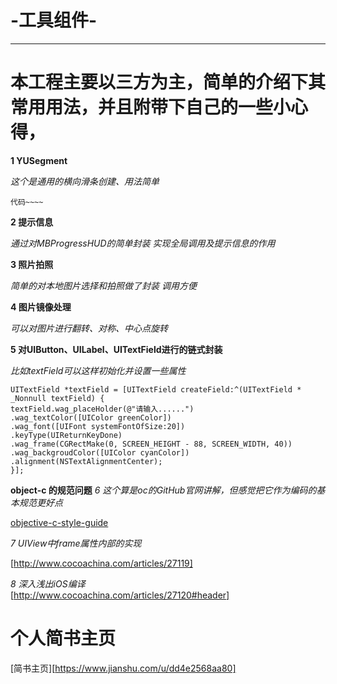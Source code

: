 # -工具组件-

<!--# 为啥已女神为名称呢?-->

<!--## 主要就是我的女神太美丽、太漂亮、太吸引人 以至于我的脑海里只剩下我的女神 -->
-------------

# 本工程主要以三方为主，简单的介绍下其常用用法，并且附带下自己的一些小心得，  


**1 YUSegment**  

*这个是通用的横向滑条创建、用法简单*
```
代码~~~~
```

**2 提示信息**  

*通过对MBProgressHUD的简单封装 实现全局调用及提示信息的作用*

**3 照片拍照**  

*简单的对本地图片选择和拍照做了封装 调用方便*

**4 图片镜像处理**  

*可以对图片进行翻转、对称、中心点旋转*

**5 对UIButton、UILabel、UITextField进行的链式封装**  

*比如textField可以这样初始化并设置一些属性*
```
UITextField *textField = [UITextField createField:^(UITextField * _Nonnull textField) {
textField.wag_placeHolder(@"请输入......")
.wag_textColor([UIColor greenColor])
.wag_font([UIFont systemFontOfSize:20])
.keyType(UIReturnKeyDone)
.wag_frame(CGRectMake(0, SCREEN_HEIGHT - 88, SCREEN_WIDTH, 40))
.wag_backgroudColor([UIColor cyanColor])
.alignment(NSTextAlignmentCenter);
}];
```


**object-c 的规范问题**
*6 这个算是oc的GitHub官网讲解，但感觉把它作为编码的基本规范更好点*  

[objective-c-style-guide](https://github.com/nytimes/objective-c-style-guide)

*7 UIView中frame属性内部的实现*  

[http://www.cocoachina.com/articles/27119]

*8 深入浅出iOS编译*  
[http://www.cocoachina.com/articles/27120#header]


# 个人简书主页
[简书主页][https://www.jianshu.com/u/dd4e2568aa80]

